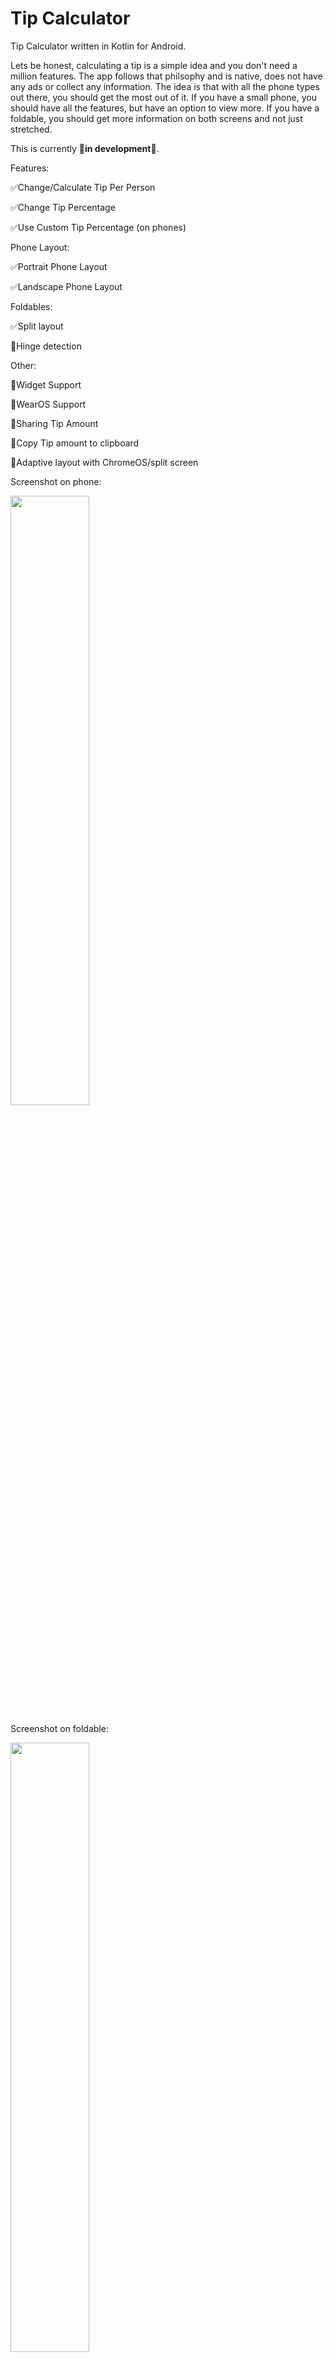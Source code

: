 # Tip Calculator
Tip Calculator written in Kotlin for Android.

Lets be honest, calculating a tip is a simple idea and you don't need a million features. The app follows that philsophy and is native, does not have any ads or collect any information. The idea is that with all the phone types out there, you should get the most out of it. If you have a small phone, you should have all the features, but have an option to view more. If you have a foldable, you should get more information on both screens and not just stretched.

This is currently 🧰**in development**🧰.

Features:

✅Change/Calculate Tip Per Person

✅Change Tip Percentage

✅Use Custom Tip Percentage (on phones)

Phone Layout:

✅Portrait Phone Layout

✅Landscape Phone Layout

Foldables:

✅Split layout

🧰Hinge detection

Other:

🧰Widget Support

🧰WearOS Support

🧰Sharing Tip Amount

🧰Copy Tip amount to clipboard

🧰Adaptive layout with ChromeOS/split screen

Screenshot on phone:

<img src="https://github.com/nicholostyler/Compose-Tip-Calculator/assets/39446369/7c63b41e-074d-428e-b618-576c2b075ee1" width="50%" height="50%">



Screenshot on foldable:

<img src="https://github.com/nicholostyler/Compose-Tip-Calculator/assets/39446369/627aff18-e235-4cae-8750-311da84dd23b" width="50%" height="50%">


